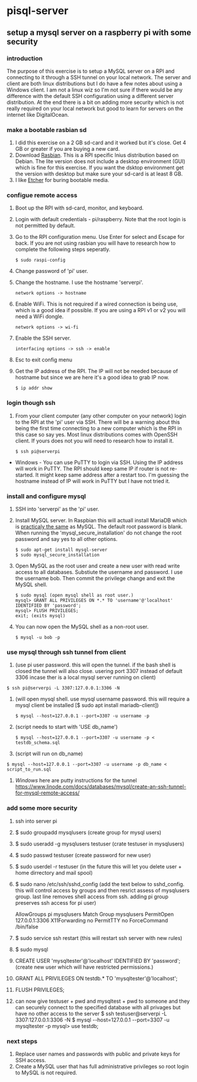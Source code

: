 # pisql-server
## setup a mysql server on a raspberry pi with some security

### introduction
The purpose of this exercise is to setup a MySQL server on a RPI and connecting to it through a SSH tunnel on your local network.  The server and client are both linux distributions but I do have a few notes about using a Windows client.  I am not a linux wiz so I'm not sure if there would be any difference with the default SSH configuration using a different server distribution.  At the end there is a bit on adding more security which is not really required on your local network but good to learn for servers on the internet like DigitalOcean.

### make a bootable rasbian sd
1. I did this exercise on a 2 GB sd-card and it worked but it's close.  Get 4 GB or greater if you are buying a new card.
1. Download [Rasbian](https://www.raspberrypi.org/downloads/raspbian/).  This is a RPI specific lnius distribution based on Debian.  The lite version does not include a desktop environment (GUI) which is fine for this exercise.  If you want the dsktop environment get the version with desktop but make sure your sd-card is at least 8 GB.
1. I like [Etcher](https://etcher.io/) for buring bootable media.

### configue remote access
1. Boot up the RPI with sd-card, monitor, and keyboard.
1. Login with default credentials - pi/raspberry.  Note that the root login is not permitted by default.
1. Go to the RPI configuration menu.  Use Enter for select and Escape for back.  If you are not using rasbian you will have to research how to complete the following steps seperatly.

   `$ sudo raspi-config` 
   
1. Change password of 'pi' user.
1. Change the hostname.  I use the hostname 'serverpi'.

   `network options -> hostname`
   
1. Enable WiFi.  This is not required if a wired connection is being use, which is a good idea if possible.  If you are using a RPI v1 or v2 you will need a WiFi dongle.

   `network options -> wi-fi`

1. Enable the SSH server.

   `interfacing options -> ssh -> enable`
   
1. Esc to exit config menu
1. Get the IP address of the RPI.  The IP will not be needed because of hostname but since we are here it's a good idea to grab IP now.

	`$ ip addr show`

### login though ssh
1. From your client computer (any other computer on your network) login to the RPI at the 'pi' user via SSH.  There will be a warning about this being the first time connecting to a new computer which is the RPI in this case so say yes.  Most linux distributions comes with OpenSSH client.  If yours does not you will need to research how to install it.

   `$ ssh pi@serverpi`
   
* Windows - You can use PuTTY to login via SSH.  Using the IP address will work in PuTTY.  The RPI should keep same IP if router is not re-started.  It might keep same address after a restart too.  I'm guessing the hostname instead of IP will work in PuTTY but I have not tried it.

### install and configure mysql 
1. SSH into 'serverpi' as the 'pi' user.
1. Install MySQL server.  In Raspbian this will actuall install MariaDB which is [practicaly the same](https://blog.panoply.io/a-comparative-vmariadb-vs-mysql) as MySQL.  The default root password is blank.  When running the 'mysql_secure_installation' do not change the root password and say yes to all other options.

   `$ sudo apt-get install mysql-server`  
   `$ sudo mysql_secure_installation`
  
1. Open MySQL as the root user and create a new user with read write access to all databases.  Substiute the username and password.  I use the username bob.  Then commit the privilege change and exit the MySQL shell.

   `$ sudo mysql (open mysql shell as root user.)`   
   `mysql> GRANT ALL PRIVILEGES ON *.* TO 'username'@'localhost' IDENTIFIED BY 'password';`   
   `mysql> FLUSH PRIVILEGES;`  
   `exit; (exits mysql)`
   
1. You can now open the MySQL shell as a non-root user.

   `$ mysql -u bob -p`

### use mysql through ssh tunnel from client
1.  (use pi user password.  this will open the tunnel.  if the bash shell is closed the tunnel will also close.  usering port 3307 instead of default 3306 incase ther is a local mysql server running on client)

   `$ ssh pi@serverpi -L 3307:127.0.0.1:3306 -N`
   
1. (will open mysql shell.  use mysql username password.  this will require a mysql client be installed [$ sudo apt install mariadb-client])

   `$ mysql --host=127.0.0.1 --port=3307 -u username -p `
   
1. (script needs to start with 'USE db_name')

   `$ mysql --host=127.0.0.1 --port=3307 -u username -p < testdb_schema.sql `
   
1.  (script will run on db_name)

   `$ mysql --host=127.0.0.1 --port=3307 -u username -p db_name < script_to_run.sql`
1. *Windows* here are putty instructions for the tunnel https://www.linode.com/docs/databases/mysql/create-an-ssh-tunnel-for-mysql-remote-access/

### add some more security
1. ssh into server pi
1. $ sudo groupadd mysqlusers (create group for mysql users)
1. $ sudo useradd -g mysqlusers testuser (crate testuser in mysqlusers)
1. $ sudo passwd testuser (create password for new user)
1. $ sudo userdel -r testuser (in the future this will let you delete user + home dirrectory and mail spool)
1. $ sudo nano /etc/ssh/sshd_config (add the text below to sshd_config.  this will control access by groups and then resrict assess of mysqlusers group.  last line removes shell access from ssh.  adding pi group preserves ssh access for pi user)
	
	AllowGroups pi mysqlusers
	Match Group mysqlusers
	        PermitOpen 127.0.0.1:3306
	        X11Forwarding no
	        PermitTTY no
	        ForceCommand /bin/false

1. $ sudo service ssh restart (this will restart ssh server with new rules)
1. $ sudo mysql
1. CREATE USER 'mysqltester'@'localhost' IDENTIFIED BY 'password'; (create new user which will have restricted permissions.)
1. GRANT ALL PRIVILEGES ON testdb.* TO 'mysqltester'@'localhost';
1. FLUSH PRIVILEGES;
1. can now give testuser + pwd and mysqltest + pwd to someone and they can securely connect to the specified database with all privages but have no other access to the server
    	$ ssh testuser@serverpi -L 3307:127.0.0.1:3306 -N
    	$ mysql --host=127.0.0.1 --port=3307 -u mysqltester -p
    	mysql> use testdb;

### next steps
1. Replace user names and passwords with public and private keys for SSH access.
1. Create a MySQL user that has full administrative privileges so root login to MySQL is not required.
